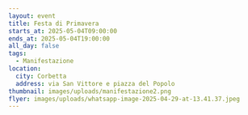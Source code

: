 ```yaml
---
layout: event
title: Festa di Primavera
starts_at: 2025-05-04T09:00:00
ends_at: 2025-05-04T19:00:00
all_day: false
tags:
  - Manifestazione
location:
  city: Corbetta
  address: via San Vittore e piazza del Popolo
thumbnail: images/uploads/manifestazione2.png
flyer: images/uploads/whatsapp-image-2025-04-29-at-13.41.37.jpeg
---
```


